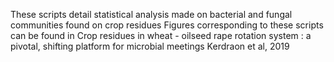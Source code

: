 These scripts detail statistical analysis made on bacterial and fungal communities found on crop residues
Figures corresponding to these scripts can be found in
Crop residues in wheat - oilseed rape rotation system : a pivotal, shifting platform for microbial meetings
Kerdraon et al, 2019
